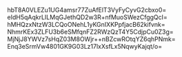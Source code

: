 hbT8A0VLEZu1UG4amsr77ZuAfElT3VyFyCyvG2cbxo0=
eIdH5qAqkrLILMqGJethQD2w3R+nfMuoSWezCfggQcI=
hMHQzxNtzW3LCQoONehL1yKGnIXKPpfjacB62kifvnk=
NhmrKEx3ZLFU3b6eSMfqnFZ2RWzQzT4Y5CdjpCu0Z3g=
MjNjJ8YWVz7sHqZ03M8OWjr++nBZcwROtqYZ6qhPNmk=
Enq3eSrmVw4801GK9G03Lz17lxXsfLx5NqwyKajqt/o=
